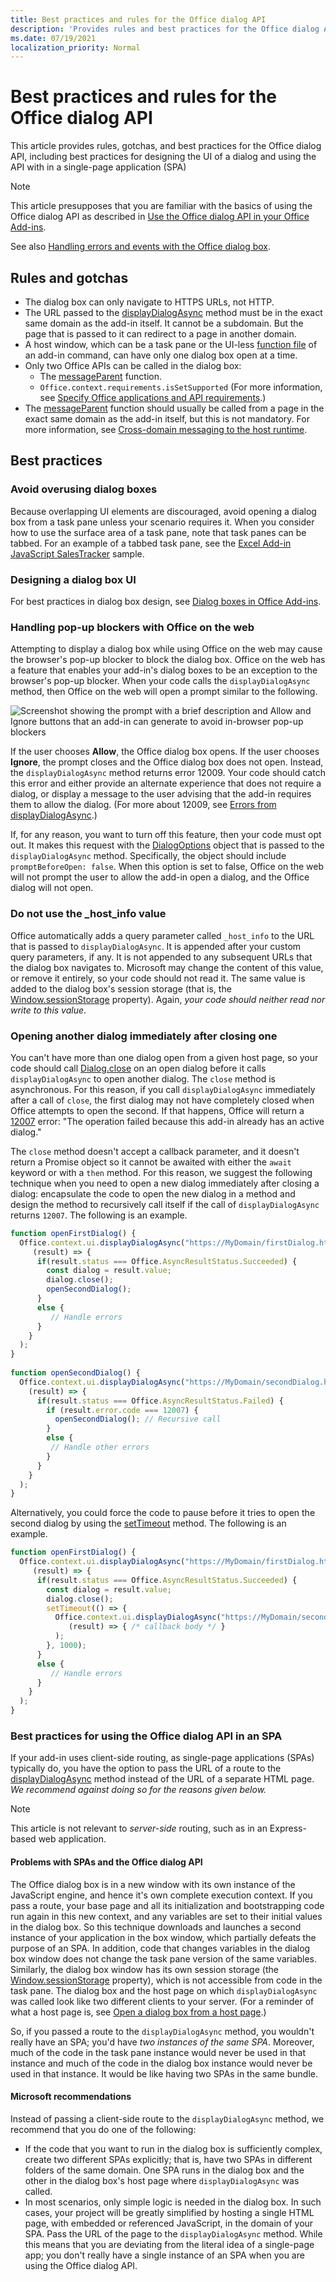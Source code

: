 ```yaml
---
title: Best practices and rules for the Office dialog API
description: 'Provides rules and best practices for the Office dialog API, such as best practices for a single-page application (SPA)'
ms.date: 07/19/2021
localization_priority: Normal
---
```


# Best practices and rules for the Office dialog API

This article provides rules, gotchas, and best practices for the Office dialog API, including best practices for designing the UI of a dialog and using the API with in a single-page application (SPA)

> [!NOTE]
> This article presupposes that you are familiar with the basics of using the Office dialog API as described in [Use the Office dialog API in your Office Add-ins](dialog-api-in-office-add-ins.md).
> 
> See also [Handling errors and events with the Office dialog box](dialog-handle-errors-events.md).

## Rules and gotchas

- The dialog box can only navigate to HTTPS URLs, not HTTP.
- The URL passed to the [displayDialogAsync](/javascript/api/office/office.ui) method must be in the exact same domain as the add-in itself. It cannot be a subdomain. But the page that is passed to it can redirect to a page in another domain.
- A host window, which can be a task pane or the UI-less [function file](../reference/manifest/functionfile.md) of an add-in command, can have only one dialog box open at a time.
- Only two Office APIs can be called in the dialog box:
  - The [messageParent](/javascript/api/office/office.ui#messageparent-message-) function.
  - `Office.context.requirements.isSetSupported` (For more information, see [Specify Office applications and API requirements](specify-office-hosts-and-api-requirements.md).)
- The [messageParent](/javascript/api/office/office.ui#messageparent-message-) function should usually be called from a page in the exact same domain as the add-in itself, but this is not mandatory. For more information, see [Cross-domain messaging to the host runtime](dialog-api-in-office-add-ins.md#cross-domain-messaging-to-the-host-runtime).

## Best practices

### Avoid overusing dialog boxes

Because overlapping UI elements are discouraged, avoid opening a dialog box from a task pane unless your scenario requires it. When you consider how to use the surface area of a task pane, note that task panes can be tabbed. For an example of a tabbed task pane, see the [Excel Add-in JavaScript SalesTracker](https://github.com/OfficeDev/Excel-Add-in-JavaScript-SalesTracker) sample.

### Designing a dialog box UI

For best practices in dialog box design, see [Dialog boxes in Office Add-ins](../design/dialog-boxes.md).

### Handling pop-up blockers with Office on the web

Attempting to display a dialog box while using Office on the web may cause the browser's pop-up blocker to block the dialog box. Office on the web has a feature that enables your add-in's dialog boxes to be an exception to the browser's pop-up blocker. When your code calls the `displayDialogAsync` method, then Office on the web will open a prompt similar to the following.

![Screenshot showing the prompt with a brief description and Allow and Ignore buttons that an add-in can generate to avoid in-browser pop-up blockers](../images/dialog-prompt-before-open.png)

If the user chooses **Allow**, the Office dialog box opens. If the user chooses **Ignore**, the prompt closes and the Office dialog box does not open. Instead, the `displayDialogAsync` method returns error 12009. Your code should catch this error and either provide an alternate experience that does not require a dialog, or display a message to the user advising that the add-in requires them to allow the dialog. (For more about 12009, see [Errors from displayDialogAsync](dialog-handle-errors-events.md#errors-from-displaydialogasync).)

If, for any reason, you want to turn off this feature, then your code must opt out. It makes this request with the [DialogOptions](/javascript/api/office/office.dialogoptions) object that is passed to the `displayDialogAsync` method. Specifically, the object should include `promptBeforeOpen: false`. When this option is set to false, Office on the web will not prompt the user to allow the add-in open a dialog, and the Office dialog will not open.

### Do not use the \_host\_info value

Office automatically adds a query parameter called `_host_info` to the URL that is passed to `displayDialogAsync`. It is appended after your custom query parameters, if any. It is not appended to any subsequent URLs that the dialog box navigates to. Microsoft may change the content of this value, or remove it entirely, so your code should not read it. The same value is added to the dialog box's session storage (that is, the [Window.sessionStorage](https://developer.mozilla.org/docs/Web/API/Window/sessionStorage) property). Again, *your code should neither read nor write to this value*.

### Opening another dialog immediately after closing one

You can't have more than one dialog open from a given host page, so your code should call [Dialog.close](/javascript/api/office/office.dialog#close__) on an open dialog before it calls `displayDialogAsync` to open another dialog. The `close` method is asynchronous. For this reason, if you call `displayDialogAsync` immediately after a call of `close`, the first dialog may not have completely closed when Office attempts to open the second. If that happens, Office will return a [12007](dialog-handle-errors-events.md#12007) error: "The operation failed because this add-in already has an active dialog."

The `close` method doesn't accept a callback parameter, and it doesn't return a Promise object so it cannot be awaited with either the `await` keyword or with a `then` method. For this reason, we suggest the following technique when you need to open a new dialog immediately after closing a dialog: encapsulate the code to open the new dialog in a method and design the method to recursively call itself if the call of `displayDialogAsync` returns `12007`. The following is an example.

```javascript
function openFirstDialog() {
  Office.context.ui.displayDialogAsync("https://MyDomain/firstDialog.html", { width: 50, height: 50},
     (result) => {
      if(result.status === Office.AsyncResultStatus.Succeeded) {
        const dialog = result.value;
        dialog.close();
        openSecondDialog();
      }
      else {
         // Handle errors
      }
    }
  );
}
 
function openSecondDialog() {
  Office.context.ui.displayDialogAsync("https://MyDomain/secondDialog.html", { width: 50, height: 50},
    (result) => {
      if(result.status === Office.AsyncResultStatus.Failed) {
        if (result.error.code === 12007) {
          openSecondDialog(); // Recursive call
        }
        else {
         // Handle other errors
        }
      }
    }
  );
}
```

Alternatively, you could force the code to pause before it tries to open the second dialog by using the [setTimeout](https://www.w3schools.com/jsref/met_win_settimeout.asp) method. The following is an example.

```javascript
function openFirstDialog() {
  Office.context.ui.displayDialogAsync("https://MyDomain/firstDialog.html", { width: 50, height: 50},
     (result) => {
      if(result.status === Office.AsyncResultStatus.Succeeded) {
        const dialog = result.value;
        dialog.close();
        setTimeout(() => { 
          Office.context.ui.displayDialogAsync("https://MyDomain/secondDialog.html", { width: 50, height: 50},
             (result) => { /* callback body */ }
          );
        }, 1000);
      }
      else {
         // Handle errors
      }
    }
  );
}
```

### Best practices for using the Office dialog API in an SPA

If your add-in uses client-side routing, as single-page applications (SPAs) typically do, you have the option to pass the URL of a route to the [displayDialogAsync](/javascript/api/office/office.ui) method instead of the URL of a separate HTML page. *We recommend against doing so for the reasons given below.*

> [!NOTE]
> This article is not relevant to *server-side* routing, such as in an Express-based web application.

#### Problems with SPAs and the Office dialog API

The Office dialog box is in a new window with its own instance of the JavaScript engine, and hence it's own complete execution context. If you pass a route, your base page and all its initialization and bootstrapping code run again in this new context, and any variables are set to their initial values in the dialog box. So this technique downloads and launches a second instance of your application in the  box window, which partially defeats the purpose of an SPA. In addition, code that changes variables in the dialog box window does not change the task pane version of the same variables. Similarly, the dialog box window has its own session storage (the [Window.sessionStorage](https://developer.mozilla.org/docs/Web/API/Window/sessionStorage) property), which is not accessible from code in the task pane. The dialog box and the host page on which `displayDialogAsync` was called look like two different clients to your server. (For a reminder of what a host page is, see [Open a dialog box from a host page](dialog-api-in-office-add-ins.md#open-a-dialog-box-from-a-host-page).)

So, if you passed a route to the `displayDialogAsync` method, you wouldn't really have an SPA; you'd have *two instances of the same SPA*. Moreover, much of the code in the task pane instance would never be used in that instance and much of the code in the dialog box instance would never be used in that instance. It would be like having two SPAs in the same bundle.

#### Microsoft recommendations

Instead of passing a client-side route to the `displayDialogAsync` method, we recommend that you do one of the following:

* If the code that you want to run in the dialog box is sufficiently complex, create two different SPAs explicitly; that is, have two SPAs in different folders of the same domain. One SPA runs in the dialog box and the other in the dialog box's host page where `displayDialogAsync` was called. 
* In most scenarios, only simple logic is needed in the dialog box. In such cases, your project will be greatly simplified by hosting a single HTML page, with embedded or referenced JavaScript, in the domain of your SPA. Pass the URL of the page to the `displayDialogAsync` method. While this means that you are deviating from the literal idea of a single-page app; you don't really have a single instance of an SPA when you are using the Office dialog API.
